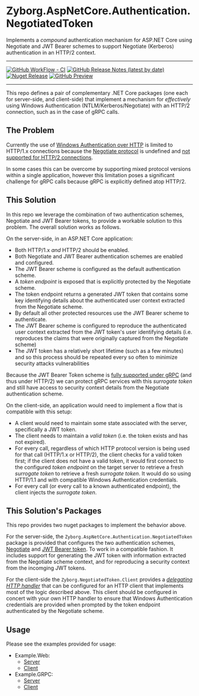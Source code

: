 # Zyborg.AspNetCore.Authentication.NegotiatedToken

Implements a _compound_ authentication mechanism for ASP.NET Core using
Negotiate and JWT Bearer schemes to support Negotiate (Kerberos)
authentication in an HTTP/2 context. 

---

[![GitHub WorkFlow - CI](https://github.com/zyborg/Zyborg.AspNetCore.Authentication.NegotiatedToken/workflows/CI/badge.svg)](https://github.com/zyborg/Zyborg.AspNetCore.Authentication.NegotiatedToken/actions?CI)
[![GitHub Release Notes (latest by date)](https://img.shields.io/github/v/release/zyborg/Zyborg.AspNetCore.Authentication.NegotiatedToken)](https://github.com/zyborg/Zyborg.AspNetCore.Authentication.NegotiatedToken/releases/latest)
[![Nuget  Release](https://img.shields.io/nuget/v/Zyborg.AspNetCore.Authentication.NegotiatedToken)](https://www.nuget.org/packages/Zyborg.AspNetCore.Authentication.NegotiatedToken/)
[![GitHub Preview](https://img.shields.io/badge/github%20nuget-latest%20preview-orange)](https://github.com/zyborg/Zyborg.AspNetCore.Authentication.NegotiatedToken/packages)

---

This repo defines a pair of complementary .NET Core packages (one each for server-side,
and client-side) that implement a mechanism for _effectively_ using Windows 
Authentication (NTLM/Kerberos/Negotiate) with an HTTP/2 connection, such as in the case
of gRPC calls.

## The Problem

Currently the use of [Windows Authentication over HTTP](https://docs.microsoft.com/en-us/previous-versions/ms995330(v=msdn.10)?redirectedfrom=MSDN)
is limited to HTTP/1.x connections because the [Negotiate protocol](https://tools.ietf.org/html/rfc4559)
is undefined and [not supported for HTTP/2 connections](https://docs.microsoft.com/en-us/iis/get-started/whats-new-in-iis-10/http2-on-iis#when-is-http2-not-supported).

In some cases this can be overcome by supporting mixed protocol versions within a single
application, however this limitation poses a significant challenge for gRPC calls
because gRPC is explicitly defined atop HTTP/2.

## This Solution

In this repo we leverage the combination of two authentication schemes, Negotiate and
JWT Bearer tokens, to provide a workable solution to this problem.  The overall solution
works as follows.

On the server-side, in an ASP.NET Core application:

* Both HTTP/1.x _and_ HTTP/2 should be enabled.
* Both Negotiate and JWT Bearer authentication schemes are enabled and configured.
* The JWT Bearer scheme is configured as the default authentication scheme.
* A _token endpoint_ is exposed that is explicitly protected by the Negotiate scheme.
* The token endpoint returns a generated JWT token that contains some key identifying
details about the authenticated user context extracted from the Negotiate scheme.
* By default all other protected resources use the JWT Bearer scheme to authenticate.
* The JWT Bearer scheme is configured to reproduce the authenticated user context
extracted from the JWT token's user identifying details (i.e. reproduces the
claims that were originally captured from the Negotiate scheme)
* The JWT token has a relatively short lifetime (such as a few minutes) and so
this process should be repeated every so often to minimize security attacks
vulnerabilities

Because the JWT Bearer Token scheme is [fully supported under gRPC](https://docs.microsoft.com/en-us/aspnet/core/grpc/authn-and-authz?view=aspnetcore-3.0#other-authentication-mechanisms)
(and thus under HTTP/2) we can protect gRPC services with this _surrogate token_
and still have access to security context details from the Negotiate authentication
scheme.

On the client-side, an application would need to implement a flow that is compatible
with this setup:

* A client would need to maintain some state associated with the server, specifically
  a JWT token.
* The client needs to maintain a _valid token_ (i.e. the token exists and
  has not expired).
* For every call, regardless of which HTTP protocol version is being used
  for that call (HTTP/1.x or HTTP/2), the client checks for a valid token first;
  if the client does not have a valid token, it would first connect to the
  configured _token endpoint_ on the target server to retrieve a fresh
  _surrogate token_ to retrieve a fresh _surrogate token_. It would do so
  using HTTP/1.1 and with compatible Windows Authentication credentials.
* For every call (or every call to a known authenticated endpoint), the client
  injects the _surrogate token_.

## This Solution's Packages

This repo provides two nuget packages to implement the behavior above.

For the server-side, the `Zyborg.AspNetCore.Authentication.NegotiatedToken`
package is provided that configures the two authentication schemes,
[Negotiate](https://docs.microsoft.com/en-us/aspnet/core/security/authentication/windowsauth?view=aspnetcore-3.0&tabs=visual-studio#kestrel)
and
[JWT Bearer token](https://www.nuget.org/packages/Microsoft.AspNetCore.Authentication.JwtBearer/).
To work in a compatible fashion.  It includes support for generating the JWT
token with information extracted from the Negotiate scheme context, and for
reproducing a security context from the incomging JWT tokens.

For the client-side the `Zyborg.NegotiatedToken.Client` provides a
[_delegating HTTP handler_](https://docs.microsoft.com/en-us/dotnet/api/system.net.http.delegatinghandler?view=netcore-3.0)
that can be configured for an HTTP client that implements most of the
logic described above.  This client should be configured in concert with
your own HTTP handler to ensure that Windows Authentication credentials are
provided when prompted by the token endpoint authenticated by the
Negotiate scheme.

## Usage

Please see the examples provided for usage:

* Example.Web:
  * [Server](examples/Example.Web.Server)
  * [Client](examples/Example.Web.Client)
* Example.GRPC:
  * [Server](examples/Example.GRPC.Server)
  * [Client](examples/Example.GRPC.Client)
